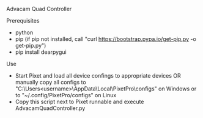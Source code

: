 Advacam Quad Controller

Prerequisites
- python
- pip (if pip not installed, call "curl https://bootstrap.pypa.io/get-pip.py -o get-pip.py")
- pip install dearpygui

Use
- Start Pixet and load all device confings to appropriate devices OR manually copy all configs to "C:\Users\<username>\AppData\Local\PixetPro\configs" on Windows or to "~/.config/PixetPro/configs" on Linux
- Copy this script next to Pixet runnable and execute AdvacamQuadController.py

